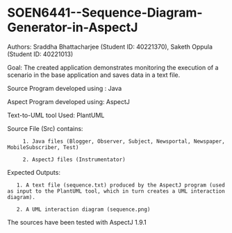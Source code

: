 # SOEN6441--Sequence-Diagram-Generator-in-AspectJ

Authors: Sraddha Bhattacharjee (Student ID: 40221370),
         Saketh Oppula (Student ID: 40221013)
        
Goal: The created application demonstrates monitoring the execution of a scenario in the base application and saves data in a text file.

Source Program developed using : Java

Aspect Program developed using: AspectJ

Text-to-UML tool Used: PlantUML

Source File (Src) contains: 

         1. Java files (Blogger, Observer, Subject, Newsportal, Newspaper, MobileSubscriber, Test)
         
         2. AspectJ files (Instrumentator)

Expected Outputs:

       1. A text file (sequence.txt) produced by the AspectJ program (used as input to the PlantUML tool, which in turn creates a UML interaction diagram).
       
       2. A UML interaction diagram (sequence.png) 
       
The sources have been tested with AspectJ 1.9.1

